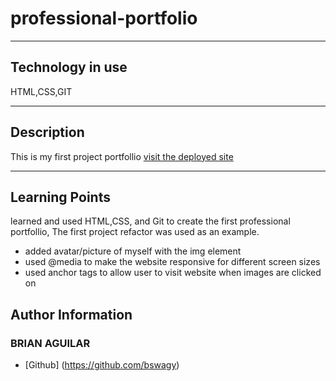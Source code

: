 # professional-portfolio

---
## Technology in use

HTML,CSS,GIT

---
## Description
This is my first project portfollio
[visit the deployed site](https://bswagy.github.io/professional-portfolio/)

---
## Learning Points
learned and used HTML,CSS, and Git to create the first professional portfollio, The first project refactor was used as an example.
* added avatar/picture of myself with the img element
* used @media to make the website responsive for different screen sizes
* used anchor tags to allow user to visit website when images are clicked on 


## Author Information

### BRIAN AGUILAR
* [Github] (https://github.com/bswagy)
